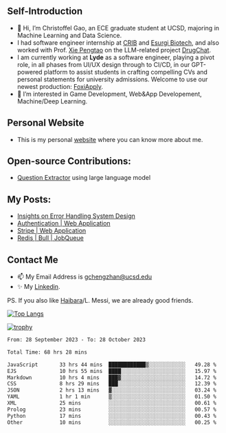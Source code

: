 ## Self-Introduction
- 👋 Hi, I’m Christoffel Gao, an ECE graduate student at UCSD, majoring in Machine Learning and Data Science.
- I had software engineer internship at [CRIB](https://www.linkedin.com/company/trycrib/) and [Esurgi Biotech](https://myesurgi.com/), and also worked with Prof. [Xie Pengtao](https://pengtaoxie.github.io/) on the LLM-related project [DrugChat](https://github.com/UCSD-AI4H/drugchat).
- I am currently working at **Lyde** as a software engineer, playing a pivot role, in all phases from UI/UX design through to CI/CD, in our GPT-powered platform to assist students in crafting compelling CVs and personal statements for university admissions. Welcome to use our newest production: [FoxiApply](https://lyde.io).
- 👀 I’m interested in Game Development, Web&App Developement, Machine/Deep Learning.

## Personal Website
-  This is my personal [website](https://gaochengzhan.netlify.app/) where you can know more about me.

## Open-source Contributions:
- [Question Extractor](https://github.com/nestordemeure/question_extractor) using large language model

## My Posts:
- [Insights on Error Handling System Design](https://gaochengzhan.netlify.app/post/error-handling/)
- [Authentication | Web Application](https://gaochengzhan.netlify.app/post/authentication/)
- [Stripe | Web Application](https://gaochengzhan.netlify.app/post/stripe/)
- [Redis | Bull | JobQueue](https://gaochengzhan.netlify.app/post/job-queue/)

## Contact Me
- 📫 My Email Address is gchengzhan@ucsd.edu
- ✨ My [Linkedin](https://www.linkedin.com/in/chengzhan-christoffel-gao/).

PS. If you also like [Haibara](https://www.detectiveconanworld.com/wiki/Ai_Haibara)/L. Messi, we are already good friends.

[![Top Langs](https://github-readme-stats.vercel.app/api/top-langs/?username=gaochengzhan&layout=compact&exclude_repo=CNN-based-Image-Recognition-for-AsianGiant-Hornets,Machine-Learning-and-Data-Computing-Tongji,NLP-on-Blogs-during-COVID-19-Pandemic,CSE258-Web-Mining-and-Recommder-System,Stock-Prediction-using-LSTM-Model)](https://github.com/anuraghazra/github-readme-stats)

[![trophy](https://github-profile-trophy.vercel.app/?username=gaochengzhan&theme=flat&row=1&margin-w=12)](https://github.com/ryo-ma/github-profile-trophy)

<!--START_SECTION:waka-->

```txt
From: 28 September 2023 - To: 28 October 2023

Total Time: 68 hrs 28 mins

JavaScript       33 hrs 44 mins  ████████████▒░░░░░░░░░░░░   49.28 %
EJS              10 hrs 55 mins  ████░░░░░░░░░░░░░░░░░░░░░   15.97 %
Markdown         10 hrs 4 mins   ███▓░░░░░░░░░░░░░░░░░░░░░   14.72 %
CSS              8 hrs 29 mins   ███░░░░░░░░░░░░░░░░░░░░░░   12.39 %
JSON             2 hrs 13 mins   ▓░░░░░░░░░░░░░░░░░░░░░░░░   03.24 %
YAML             1 hr 1 min      ▒░░░░░░░░░░░░░░░░░░░░░░░░   01.50 %
XML              25 mins         ░░░░░░░░░░░░░░░░░░░░░░░░░   00.61 %
Prolog           23 mins         ░░░░░░░░░░░░░░░░░░░░░░░░░   00.57 %
Python           17 mins         ░░░░░░░░░░░░░░░░░░░░░░░░░   00.43 %
Other            10 mins         ░░░░░░░░░░░░░░░░░░░░░░░░░   00.25 %
```

<!--END_SECTION:waka-->

<!---
gaochengzhan/gaochengzhan is a ✨ special ✨ repository because its `README.md` (this file) appears on your GitHub profile.
You can click the Preview link to take a look at your changes.
--->
